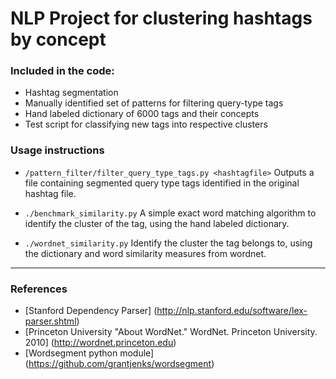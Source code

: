 # NLP Project for clustering hashtags by concept
### Included in the code: 
- Hashtag segmentation
- Manually identified set of patterns for filtering query-type tags
- Hand labeled dictionary of 6000 tags and their concepts
- Test script for classifying new tags into respective clusters

### Usage instructions 
- `/pattern_filter/filter_query_type_tags.py <hashtagfile>`
Outputs a file containing segmented query type tags identified in the original hashtag file. 

- `./benchmark_similarity.py`
A simple exact word matching algorithm to identify the cluster of the tag, using the hand labeled dictionary.

- `./wordnet_similarity.py`
Identify the cluster the tag belongs to, using the dictionary and word similarity measures from wordnet. 

----

### References


- [Stanford Dependency Parser] (http://nlp.stanford.edu/software/lex-parser.shtml)
- [Princeton University "About WordNet." WordNet. Princeton University. 2010] (http://wordnet.princeton.edu)
- [Wordsegment python module] (https://github.com/grantjenks/wordsegment)
